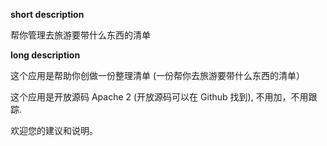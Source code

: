 **short description**

帮你管理去旅游要带什么东西的清单

**long description**

这个应用是帮助你创做一份整理清单 (一份帮你去旅游要带什么东西的清单）

这个应用是开放源码 Apache 2 (开放源码可以在 Github 找到), 不用加，不用跟踪.

欢迎您的建议和说明。